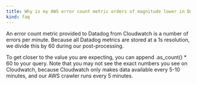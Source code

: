 ```yaml
---
title: Why is my AWS error count metric orders of magnitude lower in Datadog than Cloudwatch?
kind: faq
---
```


An error count metric provided to Datadog from Cloudwatch is a number of errors per minute. Because all Datadog metrics are stored at a 1s resolution, we divide this by 60 during our post-processing.

To get closer to the value you are expecting, you can append .as_count() * 60 to your query. Note that you may not see the exact numbers you see on Cloudwatch, because Cloudwatch only makes data available every 5-10 minutes, and our AWS crawler runs every 5 minutes.